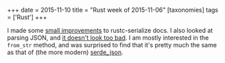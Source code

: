+++
date = 2015-11-10
title = "Rust week of 2015-11-06"
[taxonomies]
tags = ['Rust']
+++

I made some [small improvements] to rustc-serialize docs. I also looked
at parsing JSON, and [it doesn't look too bad]. I am mostly interested
in the `from_str` method, and was surprised to find that it's pretty
much the same as that of (the more modern) [serde_json].

  [small improvements]: https://github.com/rust-lang-nursery/rustc-serialize/pull/136
  [it doesn't look too bad]: https://doc.rust-lang.org/num/rustc_serialize/json/index.html
  [serde_json]: https://serde-rs.github.io/serde/serde_json/serde_json

